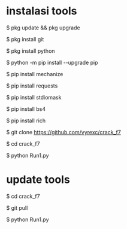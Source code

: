 # instalasi tools 
$ pkg update && pkg upgrade

$ pkg install git

$ pkg install python

$ python -m pip install --upgrade pip

$ pip install mechanize

$ pip install requests

$ pip install stdiomask

$ pip install bs4

$ pip install rich

$ git clone https://github.com/vyrexc/crack_f7

$ cd crack_f7

$ python Run1.py

# update tools

$ cd crack_f7

$ git pull

$ python Run1.py
